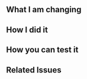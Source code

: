 ## What I am changing
<!-- What were the high-level goals of the change? -->

## How I did it
<!-- How did you go about achieving these goals? Any considerations made along the way? -->

## How you can test it
<!-- How might a reviewer test your changes to verify that they work as expected? -->

## Related Issues
<!-- Reference any issues that inspired this PR. Use a keyword to auto-close any issues when this PR is merged (eg "closes #1") -->